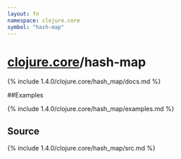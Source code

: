 ```yaml
---
layout: fn
namespace: clojure.core
symbol: "hash-map"
---
```


# [clojure.core](../)/hash-map

{% include 1.4.0/clojure.core/hash_map/docs.md %}

##Examples

{% include 1.4.0/clojure.core/hash_map/examples.md %}
## Source
{% include 1.4.0/clojure.core/hash_map/src.md %}

